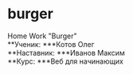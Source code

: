 # burger
Home Work "Burger" \
**Ученик: ***Котов Олег \
**Наставник: ***Иванов Максим \
**Курс: ***Веб для начинающих